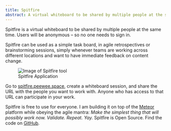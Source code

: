 ```yaml
---
title: Spitfire
abstract: A virtual whiteboard to be shared by multiple people at the same time. Users will be anonymous – so no one needs to sign in.
---
```


Spitfire is a virtual whiteboard to be shared by multiple people at the same time. Users will be anonymous – so no one needs to sign in.

Spitfire can be used as a simple task board, in agile retrospectives or brainstorming sessions, simply whenever teams are working across different locations and want to have immediate feedback on content change.

<figure>
<img alt="Image of Spitfire tool" src="/img/spitfire/spitfire.jpg" />
<figcaption>Spitfire Application</figcaption>
</figure>

Go to [spitfire.peewee.space](http://spitfire.peewee.space), create a whiteboard session, and share the URL with the people you want to work with. Anyone who has access to that URL can participate in your work.

Spitfire is free to use for everyone. I am building it on top of the [Meteor](http://www.meteor.com) platform while obeying the agile mantra: _Make the simplest thing that will possibly work now. Validate. Repeat. Yay._ Spitfire is Open Source. Find the code on [GitHub](http://github.com/ulfschneider/spitfire).
